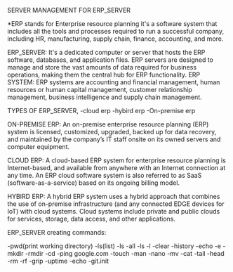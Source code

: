 SERVER MANAGEMENT FOR ERP_SERVER

 *ERP stands for Enterprise resource planning
                    it's a software system that includes all the tools and processes required to run a successful company,
 including HR, manufacturing, supply chain, finance, accounting, and more.                        

ERP_SERVER:
         It's a dedicated computer or server that hosts the ERP software, databases, and application files.
 ERP servers are designed to manage and store the vast amounts of data required for business operations, making them the central hub 
for ERP functionality. 
  ERP SYSTEM:
        ERP systems are accounting and financial management, human resources or human capital management, customer relationship management,
 business intelligence and supply chain management.

TYPES OF ERP_SERVER,
  -cloud erp
  -hybird erp
  -On-premise erp

ON-PREMISE ERP:
          An on-premise enterprise resource planning (ERP) system is licensed, customized, upgraded, backed up for data recovery,
          and maintained by the company’s IT staff onsite on its owned servers and computer equipment. 
 
CLOUD ERP:
      A cloud-based ERP system for enterprise resource planning is Internet-based, and available from anywhere with an Internet connection
      at any time. An ERP cloud software system is also referred to as SaaS (software-as-a-service) based on its ongoing billing model.

HYBIRD ERP:
     A hybrid ERP system uses a hybrid approach that combines the use of on-premise infrastructure (and any connected EDGE devices for IoT)
     with cloud systems. Cloud systems include private and public clouds for services, storage, data access, and other applications.


ERP_SERVER creating commands:

-pwd(print working directory)
-ls(list)
-ls -all
-ls -l
-clear
-history
-echo -e
-mkdir
-rmdir
-cd
-ping google.com
-touch
-man
-nano
-mv
-cat
-tail
-head
-rm -rf
-grip
-uptime
-echo
-git.init

